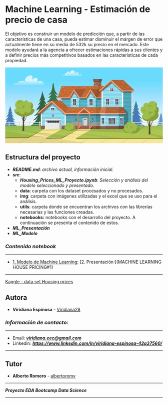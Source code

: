 # Machine Learning - Estimación de precio de casa
El objetivo es construir un modelo de predicción que, a partir de las características de una casa, pueda estimar disminuir el márgen de error que actualmente tiene en su media de 532k su precio en el mercado. Este modelo ayudará a la agencia a ofrecer estimaciones rápidas a sus clientes y a definir precios más competitivos basados en las características de cada propiedad.


<img src="/src/img/Image_2.png"/>


## **Estructura** del proyecto  
- ***README.md***: *archivo actual, información inicial.*
- ***src***:
    - ***Housing_Prices_ML_Proyecto.ipynb***: *Selección y análisis del modelo seleccionado y presentado.*
    - **data**: carpeta con los dataset procesados y no procesados.
    - **img**: carpeta con imágenes utilizadas y el excel que se uso para el análisis. 
    - **utils**: carpeta donde se encuentran los archivos con las librerías necesarias y las funciones creadas.
    - **notebooks:** notebooks con el desarrollo del proyecto. A continuación se presenta el contenido de estos.
- ***ML_Presentación***
- ***ML_Modelo***

### *Contenido notebook* 

---
- [ 1. Modelo de Machine Learning:](Housing_Prices_ML_Proyecto#1)
  [2. Presentación:](MACHINE LEARNING HOUSE PRICING#1)
---


[Kaggle - data set Housing prices](https://www.kaggle.com/datasets/sukhmandeepsinghbrar/housing-price-dataset?select=Housing.csv)

## Autora 

* **Viridiana Espinosa** - [Viridiana28](https://github.com/Viridiana28)

### *Información de contacto:*
___
* Email: ***viridiana.eec@gmail.com***
* Linkedin: ***https://www.linkedin.com/in/viridiana-espinosa-42a37560/***
---

## Tutor

* **Alberto Romero** - [albertoromv](https://github.com/albertoromv/) 


---
***Proyecto EDA Bootcamp Data Science***

---


